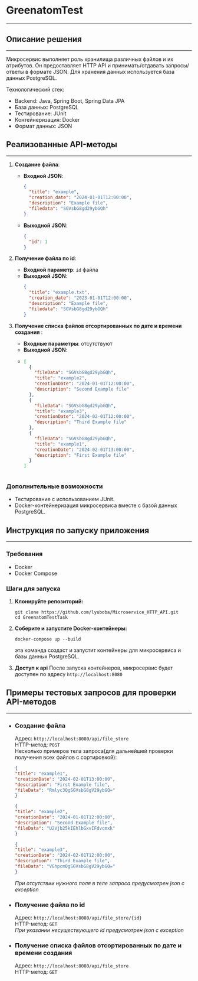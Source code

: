 # GreenatomTest
___
 

## Описание решения
___

Микросервис выполняет роль хранилища различных файлов и их атрибутов.
Он предоставляет HTTP API и принимать/отдавать запросы/ответы в формате JSON.
Для хранения данных используется база данных PostgreSQL.

Технологический стек:
+ Backend: Java, Spring Boot, Spring Data JPA
+ База данных: PostgreSQL
+ Тестирование: JUnit
+ Контейнеризация: Docker
+ Формат данных: JSON

## Реализованные API-методы
___
1. **Создание файла**:
    - **Входной JSON**:
      ```json
      {
        "title": "example",
        "creation_date": "2024-01-01T12:00:00",
        "description": "Example file",
        "filedata": "SGVsbG8gd29ybGQh"  
      }
      ```
    - **Выходной JSON**:
      ```json
      {
        "id": 1
      }
      ```

2. **Получение файла по id**:
    - **Входной параметр**: `id` файла
    - **Выходной JSON**:
      ```json
      {
        "title": "example.txt",
        "creation_date": "2023-01-01T12:00:00",
        "description": "Example file",
        "filedata": "SGVsbG8gd29ybGQh"   
      }
      ```

3. **Получение списка файлов отсортированных по дате и времени создания** :
    - **Входные параметры**: отсутствуют
    - **Выходной JSON**:
    - ```json
      [
        {
          "fileData": "SGVsbG8gd29ybGQh",
          "title": "example2",
          "creationDate": "2024-01-01T12:00:00",
          "description": "Second Example file"
        },
        {  
          "fileData": "SGVsbG8gd29ybGQh",
          "title": "example3",
          "creationDate": "2024-02-01T12:00:00",
          "description": "Third Example file"
        },
        {
          "fileData": "SGVsbG8gd29ybGQh",
          "title": "example1",
          "creationDate": "2024-02-01T13:00:00",
          "description": "First Example file"
        }
      ]
    ```
### Дополнительные возможности

- Тестирование с использованием JUnit.
- Docker-контейнеризация микросервиса вместе с базой данных PostgreSQL.

## Инструкция по запуску приложения
___

### Требования

- Docker
- Docker Compose

### Шаги для запуска

1. **Клонируйте репозиторий:**

   ```shell
   git clone https://github.com/lyuboba/Microservice_HTTP_API.git
   cd GreenatomTestTask

2. **Соберите и запустите Docker-контейнеры:**
   
   ```shell
   docker-compose up --build
   ```
   эта команда создаст и запустит контейнеры для микросервиса и базы данных PostgreSQL.

3. **Доступ к api**
   После запуска контейнеров, микросервис будет доступен по адресу `http://localhost:8080`

## Примеры тестовых запросов для проверки API-методов
___
+ ### Создание файла
   Адрес: `http://localhost:8080/api/file_store` <br>
   HTTP-метод: `POST` <br>
   Несколько примеров тела запроса(для дальнейшей проверки получения всех файлов с сортировкой):  
   ```json
  {
  "title": "example1",
  "creationDate": "2024-02-01T13:00:00",
  "description": "First Example file",
  "fileData": "Rmlyc3QgSGVsbG8gV29ybGQ="  
  } 
  ```
   
  ```json  
  {
  "title": "example2",
  "creationDate": "2024-01-01T12:00:00",
  "description": "Second Example file",
  "fileData": "U2Vjb25kIEhlbGxvIFdvcmxk"  
  }
  ```
  ```json  
  {
  "title": "example3",
  "creationDate": "2024-02-01T12:00:00",
  "description": "Third Example file",
  "fileData": "VGhpcmQgSGVsbG8gV29ybGQ="  
  }
  ```
  *При отсутствии нужного поля в теле запроса предусмотрен json c exception* <br>
+ ### Получение файла по id
  Адрес: `http://localhost:8080/api/file_store/{id}` <br>
  HTTP-метод: `GET` <br>
  *При указании несуществующего id предусмотрен json c exception* <br>
+ ### Получение списка файлов отсортированных по дате и времени создания
  Адрес: `http://localhost:8080/api/file_store` <br>
  HTTP-метод: `GET` <br> 
